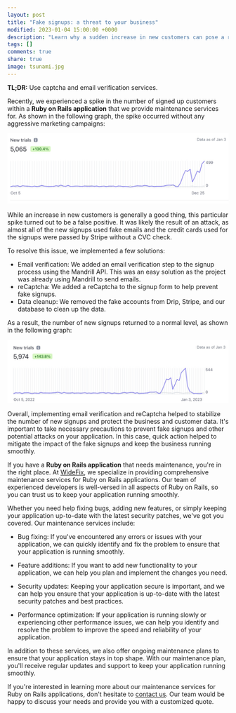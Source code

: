 ```yaml
---
layout: post
title: "Fake signups: a threat to your business"
modified: 2023-01-04 15:00:00 +0000
description: "Learn why a sudden increase in new customers can pose a risk to your business and discover how to protect against fake signups. Find out how we successfully mitigated the impact of a signups spike in our Ruby on Rails application and kept our business running smoothly."
tags: []
comments: true
share: true
image: tsunami.jpg
---
```


**TL;DR:** Use captcha and email verification services.

Recently, we experienced a spike in the number of signed up customers within a **Ruby on Rails application** that we provide maintenance services for. As shown in the following graph, the spike occurred without any aggressive marketing campaigns:

![Signups spike in Stripe](/images/stripe_spike.jpg)

While an increase in new customers is generally a good thing, this particular spike turned out to be a false positive. It was likely the result of an attack, as almost all of the new signups used fake emails and the credit cards used for the signups were passed by Stripe without a CVC check.

To resolve this issue, we implemented a few solutions:

- Email verification: We added an email verification step to the signup process using the Mandrill API. This was an easy solution as the project was already using Mandrill to send emails.
- reCaptcha: We added a reCaptcha to the signup form to help prevent fake signups.
- Data cleanup: We removed the fake accounts from Drip, Stripe, and our database to clean up the data.

As a result, the number of new signups returned to a normal level, as shown in the following graph:

![Normal signups in Stripe](/images/normal_signups.jpg)

Overall, implementing email verification and reCaptcha helped to stabilize the number of new signups and protect the business and customer data. It's important to take necessary precautions to prevent fake signups and other potential attacks on your application. In this case, quick action helped to mitigate the impact of the fake signups and keep the business running smoothly.

If you have a **Ruby on Rails application** that needs maintenance, you're in the right place. At [WideFix](https://clutch.co/profile/widefix), we specialize in providing comprehensive maintenance services for Ruby on Rails applications. Our team of experienced developers is well-versed in all aspects of Ruby on Rails, so you can trust us to keep your application running smoothly.

Whether you need help fixing bugs, adding new features, or simply keeping your application up-to-date with the latest security patches, we've got you covered. Our maintenance services include:

- Bug fixing: If you've encountered any errors or issues with your application, we can quickly identify and fix the problem to ensure that your application is running smoothly.

- Feature additions: If you want to add new functionality to your application, we can help you plan and implement the changes you need.

- Security updates: Keeping your application secure is important, and we can help you ensure that your application is up-to-date with the latest security patches and best practices.

- Performance optimization: If your application is running slowly or experiencing other performance issues, we can help you identify and resolve the problem to improve the speed and reliability of your application.

In addition to these services, we also offer ongoing maintenance plans to ensure that your application stays in top shape. With our maintenance plan, you'll receive regular updates and support to keep your application running smoothly.

If you're interested in learning more about our maintenance services for Ruby on Rails applications, don't hesitate to [contact us](mailto:call@widefix.com). Our team would be happy to discuss your needs and provide you with a customized quote.
